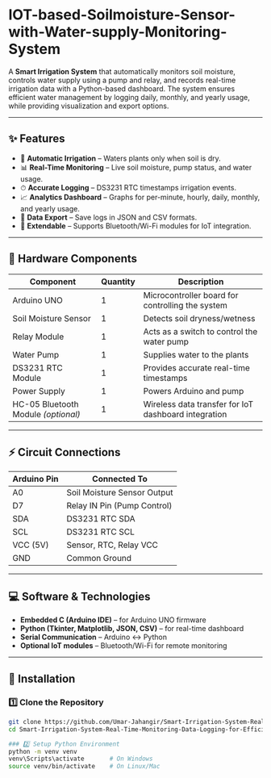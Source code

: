 # IOT-based-Soilmoisture-Sensor-with-Water-supply-Monitoring-System

A **Smart Irrigation System** that automatically monitors soil moisture, controls water supply using a pump and relay, and records real-time irrigation data with a Python-based dashboard. The system ensures efficient water management by logging daily, monthly, and yearly usage, while providing visualization and export options.

---

## ✨ Features
- 🌿 **Automatic Irrigation** – Waters plants only when soil is dry.  
- 📊 **Real-Time Monitoring** – Live soil moisture, pump status, and water usage.  
- ⏱ **Accurate Logging** – DS3231 RTC timestamps irrigation events.  
- 📈 **Analytics Dashboard** – Graphs for per-minute, hourly, daily, monthly, and yearly usage.  
- 💾 **Data Export** – Save logs in JSON and CSV formats.  
- 🔌 **Extendable** – Supports Bluetooth/Wi-Fi modules for IoT integration.  

---

## 🔧 Hardware Components
| Component                | Quantity | Description                                                                 |
|--------------------------|----------|-----------------------------------------------------------------------------|
| Arduino UNO              | 1        | Microcontroller board for controlling the system                            |
| Soil Moisture Sensor     | 1        | Detects soil dryness/wetness                                                |
| Relay Module             | 1        | Acts as a switch to control the water pump                                  |
| Water Pump               | 1        | Supplies water to the plants                                                |
| DS3231 RTC Module        | 1        | Provides accurate real-time timestamps                                      |
| Power Supply             | 1        | Powers Arduino and pump                                                     |
| HC-05 Bluetooth Module *(optional)* | 1 | Wireless data transfer for IoT dashboard integration                        |

---

## ⚡ Circuit Connections
| Arduino Pin  | Connected To                |
|--------------|-----------------------------|
| A0           | Soil Moisture Sensor Output |
| D7           | Relay IN Pin (Pump Control) |
| SDA          | DS3231 RTC SDA              |
| SCL          | DS3231 RTC SCL              |
| VCC (5V)     | Sensor, RTC, Relay VCC      |
| GND          | Common Ground               |

---

## 💻 Software & Technologies
- **Embedded C (Arduino IDE)** – for Arduino UNO firmware  
- **Python (Tkinter, Matplotlib, JSON, CSV)** – for real-time dashboard  
- **Serial Communication** – Arduino ↔ Python  
- **Optional IoT modules** – Bluetooth/Wi-Fi for remote monitoring  

---

## 🚀 Installation

### 1️⃣ Clone the Repository
```bash
git clone https://github.com/Umar-Jahangir/Smart-Irrigation-System-Real-Time-Monitoring-Data-Logging-for-Efficient-Water-Management.git
cd Smart-Irrigation-System-Real-Time-Monitoring-Data-Logging-for-Efficient-Water-Management

### 2️⃣ Setup Python Environment
python -m venv venv
venv\Scripts\activate       # On Windows
source venv/bin/activate    # On Linux/Mac
